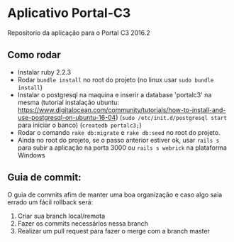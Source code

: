 # Aplicativo Portal-C3
Repositorio da aplicação para o Portal C3 2016.2



## Como rodar

- Instalar ruby 2.2.3
- Rodar `bundle install` no root do projeto (no linux usar `sudo bundle install`)
- Instalar o postgresql na maquina e inserir a database 'portalc3' na mesma (tutorial instalação ubuntu: https://www.digitalocean.com/community/tutorials/how-to-install-and-use-postgresql-on-ubuntu-16-04) (`sudo /etc/init.d/postgresql start` para iniciar o banco) (`createdb portalc3;`)
- Rodar o comando `rake db:migrate` e `rake db:seed` no root do projeto.
- Ainda no root do projeto, se o passo anterior estiver ok, usar `rails s` para subir a aplicação na porta 3000 ou `rails s webrick` na plataforma Windows

## Guia de commit:

O guia de commits afim de manter uma boa organização e caso algo saia errado um fácil rollback será:

1. Criar sua branch local/remota
2. Fazer os commits necessários nessa branch
3. Realizar um pull request para fazer o merge com a branch master
